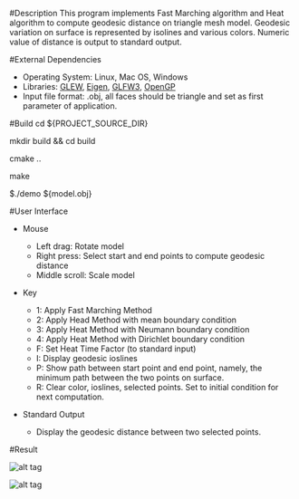 #Description
This program implements Fast Marching algorithm and Heat algorithm to compute geodesic distance on triangle mesh model. Geodesic variation on surface is represented by isolines and various colors. Numeric value of distance is output to standard output.


#External Dependencies
- Operating System: Linux, Mac OS, Windows
- Libraries: [GLEW](http://glew.sourceforge.net), [Eigen](http://eigen.tuxfamily.org), [GLFW3](http://www.glfw.org), [OpenGP]( https://github.com/OpenGP/OpenGP)
- Input file format: .obj, all faces should be triangle and set as first parameter of application.

#Build
cd ${PROJECT_SOURCE_DIR}

mkdir build && cd build

cmake ..

make 

$./demo ${model.obj}

#User Interface
- Mouse
  * Left drag: Rotate model
  * Right press: Select start and end points to compute geodesic distance
  * Middle scroll: Scale model

- Key
  * 1: Apply Fast Marching Method
  * 2: Apply Head Method with mean boundary condition
  * 3: Apply Heat Method with Neumann boundary condition
  * 4: Apply Heat Method with Dirichlet boundary condition
  * F: Set Heat Time Factor (to standard input)
  * I: Display geodesic ioslines
  * P: Show path between start point and end point, namely, the minimum path between the two points on surface.
  * R: Clear color, ioslines, selected points. Set to initial condition for next computation.

- Standard Output
  * Display the geodesic distance between two selected points.

#Result

![alt tag](https://github.com/shengyangwei/geodesic-computation/blob/master/images/graph.png)

![alt tag](https://github.com/shengyangwei/geodesic-computation/blob/master/images/numeric.png)


